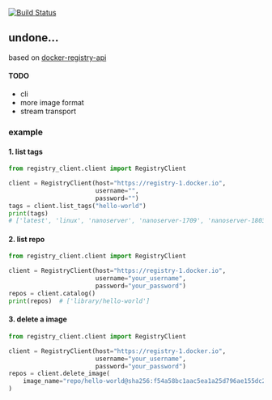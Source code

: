 [![Build Status](https://github.com/immortal-n/registry_client/actions/workflows/python-app.yml/badge.svg?branch=master)](https://github.com/immortal-n/registry_client/actions/workflows/python-app.yml/)
## undone...

based on [docker-registry-api](https://docs.docker.com/registry/spec/api/#detail)

#### TODO

- cli
- more image format
- stream transport

### example

#### 1. list tags
```python
from registry_client.client import RegistryClient

client = RegistryClient(host="https://registry-1.docker.io",
                        username="",
                        password="")
tags = client.list_tags("hello-world")
print(tags)
# ['latest', 'linux', 'nanoserver', 'nanoserver-1709', 'nanoserver-1803', 'nanoserver-1809', 'nanoserver-ltsc2022', 'nanoserver-sac2016', 'nanoserver1709']
```
#### 2. list repo
```python
from registry_client.client import RegistryClient

client = RegistryClient(host="https://registry-1.docker.io",
                        username="your_username",
                        password="your_password")
repos = client.catalog()
print(repos)  # ['library/hello-world']
```

#### 3. delete a image
```python
from registry_client.client import RegistryClient

client = RegistryClient(host="https://registry-1.docker.io",
                        username="your_username",
                        password="your_password")
repos = client.delete_image(
    image_name="repo/hello-world@sha256:f54a58bc1aac5ea1a25d796ae155dc228b3f0e11d046ae276b39c4bf2f13d8c4"
)

```